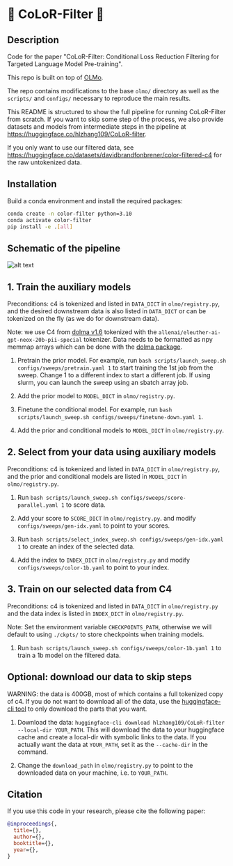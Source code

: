 # :rainbow: CoLoR-Filter :rainbow:

## Description

Code for the paper "CoLoR-Filter: Conditional Loss Reduction Filtering for Targeted Language Model Pre-training". 

This repo is built on top of [OLMo](https://github.com/allenai/OLMo).

The repo contains modifications to the base `olmo/` directory as well as the `scripts/` and `configs/` necessary to reproduce the main results.

This README is structured to show the full pipeline for running CoLoR-Filter from scratch. If you want to skip some step of the process, we also provide datasets and models from intermediate steps in the pipeline at https://huggingface.co/hlzhang109/CoLoR-filter.

If you only want to use our filtered data, see https://huggingface.co/datasets/davidbrandfonbrener/color-filtered-c4 for the raw untokenized data.


## Installation

Build a conda environment and install the required packages:

```bash
conda create -n color-filter python=3.10
conda activate color-filter
pip install -e .[all]
```

## Schematic of the pipeline

![alt text](https://github.com/davidbrandfonbrener/color-filter-olmo/blob/main/pipeline.png?raw=true)

## 1. Train the auxiliary models

Preconditions: c4 is tokenized and listed in `DATA_DICT` in `olmo/registry.py`, and the desired downstream data is also listed in `DATA_DICT` or can be tokenized on the fly (as we do for downstream data).

Note: we use C4 from [dolma v1.6](https://huggingface.co/datasets/allenai/dolma) tokenized with the `allenai/eleuther-ai-gpt-neox-20b-pii-special` tokenizer. Data needs to be formatted as npy memmap arrays which can be done with the [dolma package](https://github.com/allenai/dolma).

1. Pretrain the prior model. For example, run `bash scripts/launch_sweep.sh configs/sweeps/pretrain.yaml 1` to start training the 1st job from the sweep. Change 1 to a different index to start a different job. If using slurm, you can launch the sweep using an sbatch array job.

2. Add the prior model to `MODEL_DICT` in `olmo/registry.py`.

3. Finetune the conditional model. For example, run `bash scripts/launch_sweep.sh configs/sweeps/finetune-down.yaml 1`.

4. Add the prior and conditional models to `MODEL_DICT` in `olmo/registry.py`.


## 2. Select from your data using auxiliary models

Preconditions: c4 is tokenized and listed in `DATA_DICT` in `olmo/registry.py`, and the prior and conditional models are listed in `MODEL_DICT` in `olmo/registry.py`.

1. Run `bash scripts/launch_sweep.sh configs/sweeps/score-parallel.yaml 1` to score data.

2. Add your score to `SCORE_DICT` in `olmo/registry.py`. and modify `configs/sweeps/gen-idx.yaml` to point to your scores.

3. Run `bash scripts/select_index_sweep.sh configs/sweeps/gen-idx.yaml 1` to create an index of the selected data.

4. Add the index to `INDEX_DICT` in `olmo/registry.py` and modify `configs/sweeps/color-1b.yaml` to point to your index.


## 3. Train on our selected data from C4

Preconditions: c4 is tokenized and listed in `DATA_DICT` in `olmo/registry.py` and the data index is listed in `INDEX_DICT` in `olmo/registry.py`.

Note: Set the environment variable `CHECKPOINTS_PATH`, otherwise we will default to using `./ckpts/` to store checkpoints when training models.

1. Run `bash scripts/launch_sweep.sh configs/sweeps/color-1b.yaml 1` to train a 1b model on the filtered data.


## Optional: download our data to skip steps

WARNING: the data is 400GB, most of which contains a full tokenized copy of c4. If you do not want to download all of the data, use the [huggingface-cli tool](https://huggingface.co/docs/huggingface_hub/v0.23.4/guides/cli#huggingface-cli-download) to only download the parts that you want.

1. Download the data: `huggingface-cli download hlzhang109/CoLoR-filter --local-dir YOUR_PATH`. This will download the data to your huggingface cache and create a local-dir with symbolic links to the data. If you actually want the data at `YOUR_PATH`, set it as the `--cache-dir` in the command.

2. Change the `download_path` in `olmo/registry.py` to point to the downloaded data on your machine, i.e. to `YOUR_PATH`.


## Citation

If you use this code in your research, please cite the following paper:

```bibtex
@inproceedings{,
  title={},
  author={},
  booktitle={},
  year={},
}
```